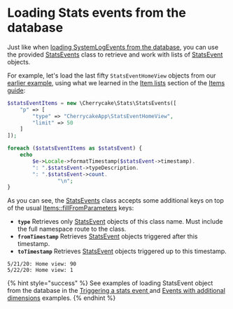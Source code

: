 # Loading Stats events from the database

Just like when [loading SystemLogEvents from the database](../log-guide/loading-systemlog-events-from-the-database.md), you can use the provided [StatsEvents](../../reference/core-classes/statsevents/) class to retrieve and work with lists of [StatsEvent](../../reference/core-classes/statsevent/) objects.

For example, let's load the last fifty `StatsEventHomeView` objects from our [earlier example](./), using what we learned in the [Item lists](../items-guide/item-lists.md) section of the [Items guide](../items-guide/):

```php
$statsEventItems = new \Cherrycake\Stats\StatsEvents([
    "p" => [
        "type" => "CherrycakeApp\StatsEventHomeView",
        "limit" => 50
    ]
]);

foreach ($statsEventItems as $statsEvent) {
    echo
        $e->Locale->formatTimestamp($statsEvent->timestamp).
        ": ".$statsEvent->typeDescription.
        ": ".$statsEvent->count.
				"\n";
}
```

As you can see, the [StatsEvents](../../reference/core-classes/statsevents/statsevents-methods.md#fillfromparameters) class accepts some additional keys on top of the usual [Items::fillFromParameters](../../reference/core-classes/items/items-methods.md#fillfromparameters) keys:

* **`type`** Retrieves only [StatsEvent](../../reference/core-classes/statsevent/) objects of this class name. Must include the full namespace route to the class.
* **`fromTimestamp`** Retrieves [StatsEvent](../../reference/core-classes/statsevent/) objects triggered after this timestamp.
* **`toTimestamp`** Retrieves [StatsEvent](../../reference/core-classes/statsevent/) objects triggered up to this timestamp.

```text
5/21/20: Home view: 90
5/22/20: Home view: 1
```

{% hint style="success" %}
See examples of loading StatsEvent object from the database in the [Triggering a stats event ](https://documentation-examples.cherrycake.io/example/statsGuideTriggeringEvent)and [Events with additional dimensions](https://documentation-examples.cherrycake.io/example/statsGuideAdditionalDimensions) examples.
{% endhint %}

